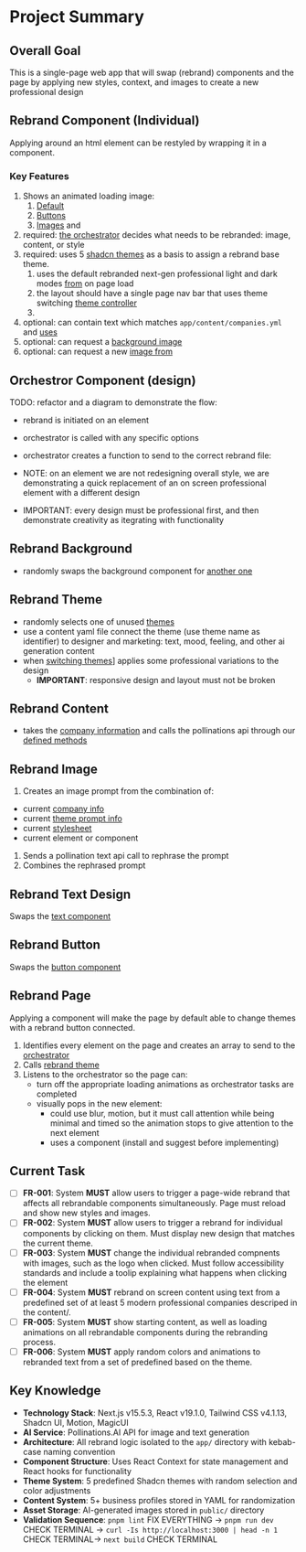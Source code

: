 # Project Summary

## Overall Goal
This is a single-page web app that will swap (rebrand) components and the page by applying new styles, context, and images to create a new professional design

## Rebrand Component (Individual)

Applying <Rebranded> around an html element </Rebranded> can be restyled by wrapping it in a component.

### Key Features


1. Shows an animated loading image:
   1. [Default](../../components/ui/progress.tsx)
   2. [Buttons](../../components/loading.tsx)
   3. [Images](../../components/ui/blur-fade.tsx) and 
2. required: [the orchestrator](../../utils/rebrand-orchestrator.ts) decides what needs to be rebranded: image, content, or style
3. required: uses 5 [shadcn themes](../../app/global.css) as a basis to assign a rebrand base theme.
   1. uses the default rebranded next-gen professional light and dark modes [from](../../app/global.css) on page load
   2. the layout should have a single page nav bar that uses theme switching [theme controller](../../components/ui/animated-theme-toggler.tsx)
   3. 
4. optional: can contain text which matches `app/content/companies.yml` and [uses](../../utils/rebrand-content.ts)
5. optional: can request a [background image](../../utils/rebrand-background.ts)
6. optional: can request a new [image from](../../utils/pollinations-image.ts)

## Orchestror Component (design)

TODO: refactor and a diagram to demonstrate the flow:
- rebrand is initiated on an element
- orchestrator is called with any <Rebrand> specific options
- orchestrator creates a function to send to the correct rebrand file:


- NOTE: on an element we are not redesigning overall style, we are demonstrating a quick replacement of an on screen professional element with a different design
- IMPORTANT: every design must be professional first, and then demonstrate creativity as itegrating with functionality

## Rebrand Background

- randomly swaps the background component for [another one](../../components/backgrounds/)

## Rebrand Theme

- randomly selects one of unused [themes](../../app/global.css)
- use a content yaml file connect the theme (use theme name as identifier) to designer and marketing: text, mood, feeling, and other ai generation content
- when [switching themes](../../utils/rebrand-theme.ts)] applies some professional variations to the design 
  - **IMPORTANT**: responsive design and layout must not be broken

## Rebrand Content

- takes the [company information](../../app/content/companies.ts) and calls the pollinations api through our [defined methods](../../utils/rebrand-content.ts)

## Rebrand Image

1. Creates an image prompt from the combination of:
- current [company info](../../app/content/companies.ts)
- current [theme prompt info](../../app/content/themes.ts)
- current [stylesheet](../../app/rebrand.css)
- current element or component
1. Sends a pollination text api call to rephrase the prompt
2. Combines the rephrased prompt 

## Rebrand Text Design

Swaps the [text component](../../components/animate-ui/primitives/texts/) 

## Rebrand Button

Swaps the [button component](../../components/buttons/)

## Rebrand Page

Applying a <RebrandPage /> component will make the page by default able to change themes with a rebrand button connected.

1. Identifies every <Rebrand> element on the page and creates an array to send to the [orchestrator](../../utils/rebrand-orchestrator.ts)
2. Calls [rebrand theme](../../utils/rebrand-theme.ts)
3. Listens to the orchestrator so the page can:
    - turn off the appropriate loading animations as orchestrator tasks are completed
    - visually pops in the new element:
      - could use blur, motion, but it must call attention while being minimal and timed so the animation stops to give attention to the next element
      - uses a component (install and suggest before implementing) 


## Current Task

* [ ] **FR-001**: System **MUST** allow users to trigger a page-wide rebrand that affects all rebrandable components simultaneously.  Page must reload and show new styles and images.
* [ ] **FR-002**: System **MUST** allow users to trigger a rebrand for individual components by clicking on them.  Must display new design that matches the current theme.
* [ ] **FR-003**: System **MUST** change the individual rebranded compnents with images, such as the logo when clicked. Must follow accessibility standards and include a toolip explaining what happens when clicking the element
* [ ] **FR-004**: System **MUST** rebrand on screen content using   text from a predefined set of at least 5 modern professional companies descriped in the content/.  
* [ ] **FR-005**: System **MUST** show starting content, as well as loading animations on all rebrandable components during the rebranding process.  
* [ ] **FR-006**: System **MUST** apply random colors and animations to rebranded text from a set of predefined based on the theme.

## Key Knowledge
- **Technology Stack**: Next.js v15.5.3, React v19.1.0, Tailwind CSS v4.1.13, Shadcn UI, Motion, MagicUI
- **AI Service**: Pollinations.AI API for image and text generation
- **Architecture**: All rebrand logic isolated to the `app/` directory with kebab-case naming convention
- **Component Structure**: Uses React Context for state management and React hooks for functionality
- **Theme System**: 5 predefined Shadcn themes with random selection and color adjustments
- **Content System**: 5+ business profiles stored in YAML for randomization
- **Asset Storage**: AI-generated images stored in `public/` directory
- **Validation Sequence**: `pnpm lint` FIX EVERYTHING →  `pnpm run dev` CHECK TERMINAL → `curl -Is http://localhost:3000 | head -n 1` CHECK TERMINAL→ `next build` CHECK TERMINAL


